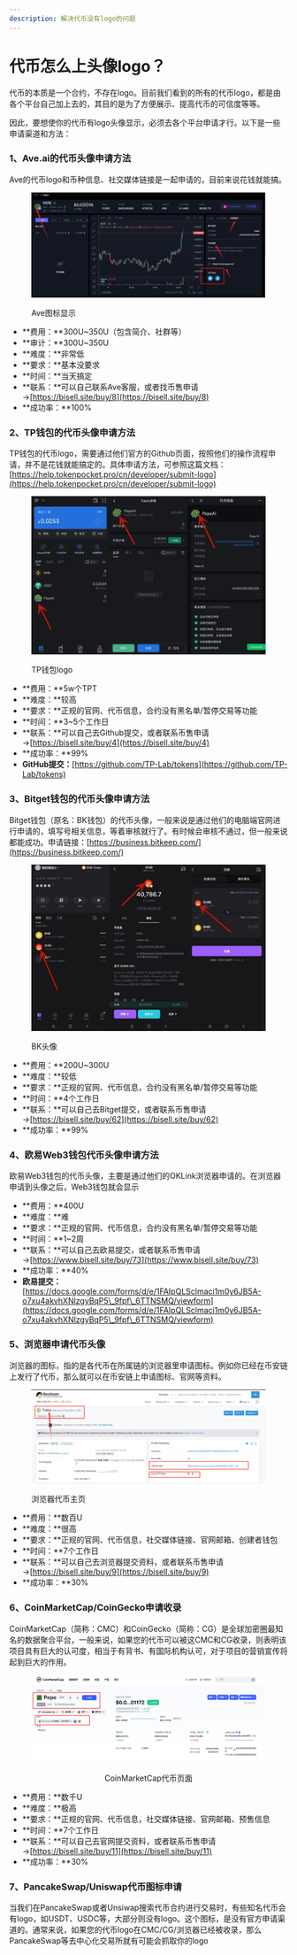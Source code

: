 ```yaml
---
description: 解决代币没有logo的问题
---
```


# 代币怎么上头像logo？

代币的本质是一个合约，不存在logo。目前我们看到的所有的代币logo，都是由各个平台自己加上去的，其目的是为了方便展示、提高代币的可信度等等。

因此，要想使你的代币有logo头像显示，必须去各个平台申请才行。以下是一些申请渠道和方法：

### 1、Ave.ai的代币头像申请方法

Ave的代币logo和币种信息、社交媒体链接是一起申请的，目前来说花钱就能搞。

<figure><img src="../.gitbook/assets/ave.png" alt=""><figcaption><p>Ave图标显示</p></figcaption></figure>

* **费用：**300U\~350U（包含简介、社群等）
* **审计：**300U\~350U
* **难度：**非常低
* **要求：**基本没要求
* **时间：**当天搞定
* **联系：**可以自己联系Ave客服，或者找币售申请→[https://bisell.site/buy/8](https://bisell.site/buy/8)
* **成功率：**100%

### 2、TP钱包的代币头像申请方法

TP钱包的代币logo，需要通过他们官方的Github页面，按照他们的操作流程申请，并不是花钱就能搞定的。具体申请方法，可参照这篇文档：[https://help.tokenpocket.pro/cn/developer/submit-logo](https://help.tokenpocket.pro/cn/developer/submit-logo)

<figure><img src="../.gitbook/assets/TP钱包logo.jpg" alt=""><figcaption><p>TP钱包logo</p></figcaption></figure>

* **费用：**5w个TPT
* **难度：**较高
* **要求：**正规的官网、代币信息，合约没有黑名单/暂停交易等功能
* **时间：**3\~5个工作日
* **联系：**可以自己去Github提交，或者联系币售申请→[https://bisell.site/buy/4](https://bisell.site/buy/4)
* **成功率：**99%
* **GitHub提交：**[https://github.com/TP-Lab/tokens](https://github.com/TP-Lab/tokens)

### 3、Bitget钱包的代币头像申请方法

Bitget钱包（原名：BK钱包）的代币头像，一般来说是通过他们的电脑端官网进行申请的，填写号相关信息，等着审核就行了。有时候会审核不通过，但一般来说都能成功。申请链接：[https://business.bitkeep.com/](https://business.bitkeep.com/)

<figure><img src="../.gitbook/assets/BK头像.jpg" alt=""><figcaption><p>BK头像</p></figcaption></figure>

* **费用：**200U\~300U
* **难度：**较低
* **要求：**正规的官网、代币信息，合约没有黑名单/暂停交易等功能
* **时间：**4个工作日
* **联系：**可以自己去Bitget提交，或者联系币售申请→[https://bisell.site/buy/62](https://bisell.site/buy/62)
* **成功率：**99%

### 4、欧易Web3钱包代币头像申请方法

欧易Web3钱包的代币头像，主要是通过他们的OKLink浏览器申请的。在浏览器申请到头像之后，Web3钱包就会显示

* **费用：**400U
* **难度：**难
* **要求：**正规的官网、代币信息，合约没有黑名单/暂停交易等功能
* **时间：**1\~2周
* **联系：**可以自己去欧易提交，或者联系币售申请→[https://www.bisell.site/buy/73](https://www.bisell.site/buy/73)
* **成功率：**40%
* **欧易提交：**[https://docs.google.com/forms/d/e/1FAIpQLSclmaci1m0y6JB5A-o7xu4akvhXNlzgyBqP5\_9fpf\_6TTNSMQ/viewform](https://docs.google.com/forms/d/e/1FAIpQLSclmaci1m0y6JB5A-o7xu4akvhXNlzgyBqP5\_9fpf\_6TTNSMQ/viewform)

### 5、浏览器申请代币头像

浏览器的图标，指的是各代币在所属链的浏览器里申请图标。例如你已经在币安链上发行了代币，那么就可以在币安链上申请图标、官网等资料。

<figure><img src="../.gitbook/assets/BSC浏览器.png" alt=""><figcaption><p>浏览器代币主页</p></figcaption></figure>

* **费用：**数百U
* **难度：**很高
* **要求：**正规的官网、代币信息，社交媒体链接、官网邮箱、创建者钱包
* **时间：**7个工作日
* **联系：**可以自己去浏览器提交资料，或者联系币售申请→[https://bisell.site/buy/9](https://bisell.site/buy/9)
* **成功率：**30%

### 6、CoinMarketCap/CoinGecko申请收录

CoinMarketCap（简称：CMC）和CoinGecko（简称：CG）是全球加密圈最知名的数据聚合平台，一般来说，如果您的代币可以被这CMC和CG收录，则表明该项目具有巨大的认可度，相当于有背书、有国际机构认可，对于项目的营销宣传将起到巨大的作用。

<div align="center">

<figure><img src="../.gitbook/assets/coinmarketcap (1).png" alt=""><figcaption><p>CoinMarketCap代币页面</p></figcaption></figure>

</div>

* **费用：**数千U
* **难度：**极高
* **要求：**正规的官网、代币信息，社交媒体链接、官网邮箱、预售信息
* **时间：**7个工作日
* **联系：**可以自己去官网提交资料，或者联系币售申请→[https://bisell.site/buy/11](https://bisell.site/buy/11)
* **成功率：**30%

### 7、PancakeSwap/Uniswap代币图标申请

当我们在PancakeSwap或者Unsiwap搜索代币合约进行交易时，有些知名代币会有logo，如USDT、USDC等，大部分则没有logo。这个图标，是没有官方申请渠道的。通常来说，如果您的代币logo在CMC/CG/浏览器已经被收录，那么PancakeSwap等去中心化交易所就有可能会抓取你的logo
